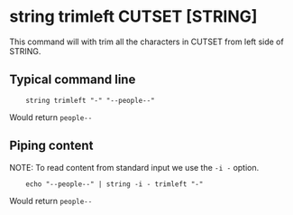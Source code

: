 
# string trimleft CUTSET [STRING]

This command will with trim all the characters in
CUTSET from left side of STRING.

## Typical command line

```shell
    string trimleft "-" "--people--"
```

Would return `people--`

## Piping content

NOTE: To read content from standard input we use the `-i -` option.

```shell
    echo "--people--" | string -i - trimleft "-"
```

Would return `people--`

